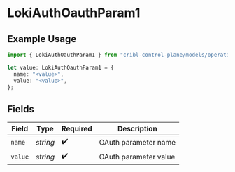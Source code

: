 # LokiAuthOauthParam1

## Example Usage

```typescript
import { LokiAuthOauthParam1 } from "cribl-control-plane/models/operations";

let value: LokiAuthOauthParam1 = {
  name: "<value>",
  value: "<value>",
};
```

## Fields

| Field                 | Type                  | Required              | Description           |
| --------------------- | --------------------- | --------------------- | --------------------- |
| `name`                | *string*              | :heavy_check_mark:    | OAuth parameter name  |
| `value`               | *string*              | :heavy_check_mark:    | OAuth parameter value |